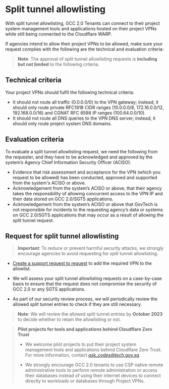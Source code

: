 # Split tunnel allowlisting

With split tunnel allowlisting, GCC 2.0 Tenants can connect to their project system management tools and applications hosted on their project VPNs while still being connected to the Cloudflare WARP.

If agencies intend to allow their project VPNs to be allowed, make sure your request complies with the following are the technical and evaluation criteria:

> **Note**: The approval of split tunnel allowlisting requests is **including but not limited** to the following criteria.

## Technical criteria

Your project VPNs should fulfil the following technical criteria:

- It should not route all traffic (0.0.0.0/0) to the VPN gateway; instead, it should only route private RFC1918 CIDR ranges (10.0.0.0/8, 172.16.0.0/12, 192.168.0.0/16) and CGNAT RFC 6598 IP ranges (100.64.0.0/10).
- It should not route all DNS queries to the VPN DNS server; instead, it should only route project system DNS domains.

## Evaluation criteria

To evaluate a split tunnel allowlisting request, we need the following from the requester, and they have to be acknowledged and approved by the system’s Agency Chief Information Security Officer (ACISO).

- Evidence that risk assessment and acceptance for the VPN (which you request to be allowed) has been conducted, approved and supported from the system's ACISO or above.
- Acknowledgement from the system’s ACISO or above, that their agency takes the responsibility of allowing concurrent access to the VPN IP and their data stored on GCC 2.0/SGTS applications.
- Acknowledgement from the system’s ACISO or above that GovTech is not responsible for incidents to the requesting agency’s data or systems on GCC 2.0/SGTS applications that may occur as a result of allowing the split tunnel request.

## Request for split tunnel allowlisting

> **Important**: To reduce or prevent harmful security attacks, we strongly encourage agencies to avoid requesting for split tunnel allowlisting.


- [Create a support request to request](https://go.gov.sg/techpass-sr) to add the required VPN to the allowlist.

- We will assess your split tunnel allowlisting requests on a case-by-case basis to ensure that the request does not compromise the security of GCC 2.0 or any SGTS applications.

- As part of our security review process, we will periodically review the allowed split tunnel entries to check if they are still necessary.

> **Note**: We will review the allowed split tunnel entries by **October 2023** to decide whether to retain the allowlisting or not.

> **Pilot projects for tools and applications behind Cloudflare Zero Trust**
>- We welcome pilot projects to put their project system management tools and applications behind Cloudflare Zero Trust. For more information, contact *ask_codex@tech.gov.sg*.
>
>- We strongly encourage GCC 2.0 tenants to use CSP native remote administrative tools to perform remote administration or access their databases instead of using their internet devices to connect directly to workloads or databases through Project VPNs.
